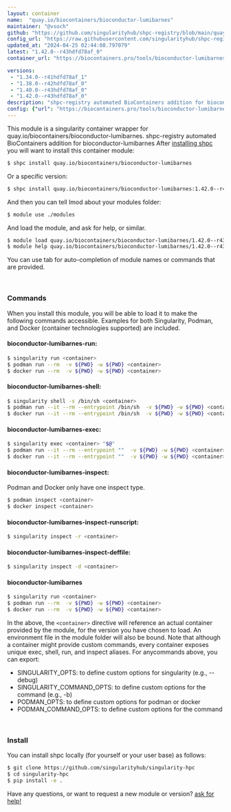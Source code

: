 ```yaml
---
layout: container
name:  "quay.io/biocontainers/bioconductor-lumibarnes"
maintainer: "@vsoch"
github: "https://github.com/singularityhub/shpc-registry/blob/main/quay.io/biocontainers/bioconductor-lumibarnes/container.yaml"
config_url: "https://raw.githubusercontent.com/singularityhub/shpc-registry/main/quay.io/biocontainers/bioconductor-lumibarnes/container.yaml"
updated_at: "2024-04-25 02:44:08.797079"
latest: "1.42.0--r43hdfd78af_0"
container_url: "https://biocontainers.pro/tools/bioconductor-lumibarnes"

versions:
 - "1.34.0--r41hdfd78af_1"
 - "1.38.0--r42hdfd78af_0"
 - "1.40.0--r43hdfd78af_0"
 - "1.42.0--r43hdfd78af_0"
description: "shpc-registry automated BioContainers addition for bioconductor-lumibarnes"
config: {"url": "https://biocontainers.pro/tools/bioconductor-lumibarnes", "maintainer": "@vsoch", "description": "shpc-registry automated BioContainers addition for bioconductor-lumibarnes", "latest": {"1.42.0--r43hdfd78af_0": "sha256:63a2b623b6a49539f1ad02538cd8c76625bef98449f6e38b1292d6afa532988f"}, "tags": {"1.34.0--r41hdfd78af_1": "sha256:6ffd789b5952c7d69b96c76826dc07b050bbf695161d42da176e08a6efc89dd4", "1.38.0--r42hdfd78af_0": "sha256:27f4a5bbbeda75ae05c2bcb5178e7a14fec03e29c4c5d9dfc8754a606706b542", "1.40.0--r43hdfd78af_0": "sha256:56477c6f15fb2d199124381a2526e309f6f4a7ce29f8c54a06bf4a1fd6c85809", "1.42.0--r43hdfd78af_0": "sha256:63a2b623b6a49539f1ad02538cd8c76625bef98449f6e38b1292d6afa532988f"}, "docker": "quay.io/biocontainers/bioconductor-lumibarnes"}
---
```


This module is a singularity container wrapper for quay.io/biocontainers/bioconductor-lumibarnes.
shpc-registry automated BioContainers addition for bioconductor-lumibarnes
After [installing shpc](#install) you will want to install this container module:


```bash
$ shpc install quay.io/biocontainers/bioconductor-lumibarnes
```

Or a specific version:

```bash
$ shpc install quay.io/biocontainers/bioconductor-lumibarnes:1.42.0--r43hdfd78af_0
```

And then you can tell lmod about your modules folder:

```bash
$ module use ./modules
```

And load the module, and ask for help, or similar.

```bash
$ module load quay.io/biocontainers/bioconductor-lumibarnes/1.42.0--r43hdfd78af_0
$ module help quay.io/biocontainers/bioconductor-lumibarnes/1.42.0--r43hdfd78af_0
```

You can use tab for auto-completion of module names or commands that are provided.

<br>

### Commands

When you install this module, you will be able to load it to make the following commands accessible.
Examples for both Singularity, Podman, and Docker (container technologies supported) are included.

#### bioconductor-lumibarnes-run:

```bash
$ singularity run <container>
$ podman run --rm  -v ${PWD} -w ${PWD} <container>
$ docker run --rm  -v ${PWD} -w ${PWD} <container>
```

#### bioconductor-lumibarnes-shell:

```bash
$ singularity shell -s /bin/sh <container>
$ podman run --it --rm --entrypoint /bin/sh  -v ${PWD} -w ${PWD} <container>
$ docker run --it --rm --entrypoint /bin/sh  -v ${PWD} -w ${PWD} <container>
```

#### bioconductor-lumibarnes-exec:

```bash
$ singularity exec <container> "$@"
$ podman run --it --rm --entrypoint ""  -v ${PWD} -w ${PWD} <container> "$@"
$ docker run --it --rm --entrypoint ""  -v ${PWD} -w ${PWD} <container> "$@"
```

#### bioconductor-lumibarnes-inspect:

Podman and Docker only have one inspect type.

```bash
$ podman inspect <container>
$ docker inspect <container>
```

#### bioconductor-lumibarnes-inspect-runscript:

```bash
$ singularity inspect -r <container>
```

#### bioconductor-lumibarnes-inspect-deffile:

```bash
$ singularity inspect -d <container>
```



#### bioconductor-lumibarnes

```bash
$ singularity run <container>
$ podman run --rm  -v ${PWD} -w ${PWD} <container>
$ docker run --rm  -v ${PWD} -w ${PWD} <container>
```


In the above, the `<container>` directive will reference an actual container provided
by the module, for the version you have chosen to load. An environment file in the
module folder will also be bound. Note that although a container
might provide custom commands, every container exposes unique exec, shell, run, and
inspect aliases. For anycommands above, you can export:

 - SINGULARITY_OPTS: to define custom options for singularity (e.g., --debug)
 - SINGULARITY_COMMAND_OPTS: to define custom options for the command (e.g., -b)
 - PODMAN_OPTS: to define custom options for podman or docker
 - PODMAN_COMMAND_OPTS: to define custom options for the command

<br>

### Install

You can install shpc locally (for yourself or your user base) as follows:

```bash
$ git clone https://github.com/singularityhub/singularity-hpc
$ cd singularity-hpc
$ pip install -e .
```

Have any questions, or want to request a new module or version? [ask for help!](https://github.com/singularityhub/singularity-hpc/issues)